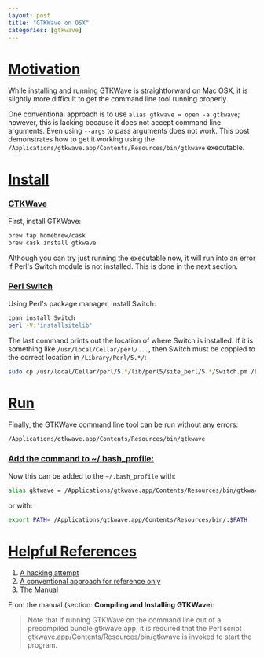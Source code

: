 ```yaml
---
layout: post
title: "GTKWave on OSX"
categories: [gtkwave]
---
```


# [Motivation](#motivation)

While installing and running GTKWave is straightforward on Mac OSX, it
is slightly more difficult to get the command line tool running properly.

One conventional approach is to use `alias gtkwave = open -a gtkwave`;
however, this is lacking because it does not accept command line
arguments. Even using `--args` to pass arguments does not work. This
post demonstrates how to get it working using the
`/Applications/gtkwave.app/Contents/Resources/bin/gtkwave` executable.

# [Install](#install)

### [GTKWave](#gtkwave)

First, install GTKWave:

``` bash
brew tap homebrew/cask
brew cask install gtkwave
```

Although you can try just running the executable now, it will run into
an error if Perl's Switch module is not installed. This is done in the
next section.

### [Perl Switch](#perl-switch)

Using Perl's package manager, install Switch:

``` bash
cpan install Switch
perl -V:'installsitelib'
```

The last command prints out the location of where Switch is installed. If it is something like `/usr/local/Cellar/perl/...`, then Switch must be coppied to the correct location in `/Library/Perl/5.*/`:

``` bash
sudo cp /usr/local/Cellar/perl/5.*/lib/perl5/site_perl/5.*/Switch.pm /Library/Perl/5.*/
```

# [Run](#run)

Finally, the GTKWave command line tool can be run without any errors:

```
/Applications/gtkwave.app/Contents/Resources/bin/gtkwave
```

### [Add the command to ~/.bash_profile:](#add-the-command-to-bash_profile)

Now this can be added to the `~/.bash_profile` with:
``` bash
alias gktwave = /Applications/gtkwave.app/Contents/Resources/bin/gtkwave
```
or with:
``` bash
export PATH= /Applications/gtkwave.app/Contents/Resources/bin/:$PATH
```

# [Helpful References](#helpful-resources)
1. [A hacking attempt](https://superuser.com/q/1351190)
2. [A conventional approach for reference only](http://web02.gonzaga.edu/faculty/talarico/CP230/labs/LabT0/IverilogMac.pdf)
3. [The Manual](http://gtkwave.sourceforge.net/gtkwave.pdf#Apple-Macintosh-Operating-Systems)

From the manual (section: **Compiling and Installing GTKWave**):
> Note that if running GTKWave on the command line out of a precompiled bundle gtkwave.app, it is required that the Perl script gtkwave.app/Contents/Resources/bin/gtkwave is invoked to start the program.
